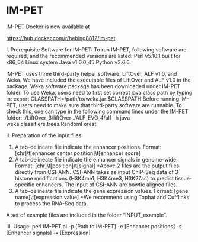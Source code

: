 # IM-PET

IM-PET Docker is now available at 

https://hub.docker.com/r/hebing8812/im-pet

I. Prerequisite Software for IM-PET:
	To run IM-PET, following software are required, and the recommended versions are listed:
	Perl v5.10.1 built for x86_64 Linux system
	Java v1.6.0_45
	Python v2.6.6.

IM-PET uses three third-party helper software, LiftOver, ALF v1.0, and Weka. We have included the executable files of LiftOver and ALF v1.0 in the package. Weka software package has been downloaded under IM-PET folder. To use Weka, users need to first set correct java class path by typing in:
export CLASSPATH=/path/to/weka.jar:$CLASSPATH 
Before running IM-PET, users need to make sure that third-party software are runnable. To check this, one can type in the following command lines under the IM-PET folder:
	./LiftOver_3/liftOver
	./ALF_EVO_4/alf –h
	java weka.classifiers.trees.RandomForest

II. Preparation of the input files
1) A tab-delineate file indicate the enhancer positions. 
   Format: [chr]\t[enhancer center position]\t[enhancer score]
2) A tab-delineate file indicate the enhancer signals in genome-wide.
   Format: [chr]\t[position]\t[signal]
*Above 2 files are the output files directly from CSI-ANN. CSI-ANN takes as input ChIP-Seq data of 3 histone modifications (H3K4me1, H3K4me3, H3K27ac) to predict tissue-specific enhancers. The input of CSI-ANN are bowtie aligned files.
3) A tab-delineate file indicate the gene expression values.
   Format: [gene name]\t[expression value]
*We recommend using Tophat and Cufflinks to process the RNA-Seq data.

A set of example files are included in the folder “INPUT_example”.

III. Usage:
perl IM-PET.pl -p [Path to IM-PET] -e [Enhancer positions] -s [Enhancer signals] -x [Expression] 
